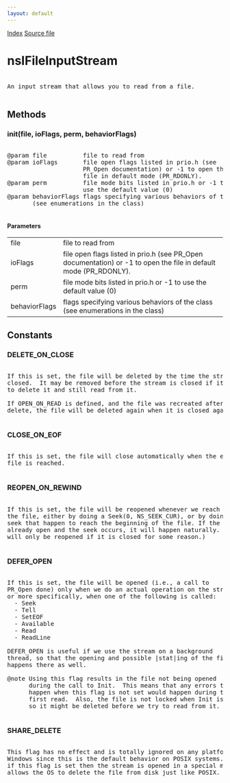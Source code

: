 ```yaml
---
layout: default
---
```

<div id='links'><a href="../index.html">Index</a>
<a href="http://dxr.mozilla.org/mozilla-central/source/netwerk/base/public/nsIFileStreams.idl">Source file</a>
</div>

# nsIFileInputStream #
<pre>  
An input stream that allows you to read from a file.  
  
</pre>
## Methods ##

### init(file, ioFlags, perm, behaviorFlags) ###
<pre>  
@param file          file to read from  
@param ioFlags       file open flags listed in prio.h (see  
                     PR_Open documentation) or -1 to open the  
                     file in default mode (PR_RDONLY).  
@param perm          file mode bits listed in prio.h or -1 to  
                     use the default value (0)  
@param behaviorFlags flags specifying various behaviors of the class  
       (see enumerations in the class)  
  
</pre>
#### Parameters ####

<table>

<tr>
<td>file</td>
<td>file to read from  
</td>
</tr>

<tr>
<td>ioFlags</td>
<td>file open flags listed in prio.h (see  
                     PR_Open documentation) or -1 to open the  
                     file in default mode (PR_RDONLY).  
</td>
</tr>

<tr>
<td>perm</td>
<td>file mode bits listed in prio.h or -1 to  
                     use the default value (0)  
</td>
</tr>

<tr>
<td>behaviorFlags</td>
<td>flags specifying various behaviors of the class  
       (see enumerations in the class)  
</td>
</tr>

</table>

## Constants ##

### DELETE_ON_CLOSE ###
<pre>  
If this is set, the file will be deleted by the time the stream is  
closed.  It may be removed before the stream is closed if it is possible  
to delete it and still read from it.  
  
If OPEN_ON_READ is defined, and the file was recreated after the first  
delete, the file will be deleted again when it is closed again.  
  
</pre>
### CLOSE_ON_EOF ###
<pre>  
If this is set, the file will close automatically when the end of the  
file is reached.  
  
</pre>
### REOPEN_ON_REWIND ###
<pre>  
If this is set, the file will be reopened whenever we reach the start of  
the file, either by doing a Seek(0, NS_SEEK_CUR), or by doing a relative  
seek that happen to reach the beginning of the file. If the file is  
already open and the seek occurs, it will happen naturally.  (The file  
will only be reopened if it is closed for some reason.)  
  
</pre>
### DEFER_OPEN ###
<pre>  
If this is set, the file will be opened (i.e., a call to  
PR_Open done) only when we do an actual operation on the stream,  
or more specifically, when one of the following is called:  
  - Seek  
  - Tell  
  - SetEOF  
  - Available  
  - Read  
  - ReadLine  
  
DEFER_OPEN is useful if we use the stream on a background  
thread, so that the opening and possible |stat|ing of the file  
happens there as well.  
  
@note Using this flag results in the file not being opened  
      during the call to Init.  This means that any errors that might  
      happen when this flag is not set would happen during the  
      first read.  Also, the file is not locked when Init is called,  
      so it might be deleted before we try to read from it.  
  
</pre>
### SHARE_DELETE ###
<pre>  
This flag has no effect and is totally ignored on any platform except  
Windows since this is the default behavior on POSIX systems. On Windows  
if this flag is set then the stream is opened in a special mode that  
allows the OS to delete the file from disk just like POSIX.  
  
</pre>